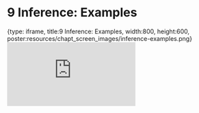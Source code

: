 # 9 Inference: Examples
 
{type: iframe, title:9 Inference: Examples, width:800, height:600, poster:resources/chapt_screen_images/inference-examples.png}
![](https://datatrail-jhu.github.io/09_dataanalysis/no_toc/inference-examples.html)
 

 
